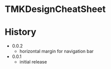 # TMKDesignCheatSheet

# History
- 0.0.2
  - horizontal margin for navigation bar
- 0.0.1
  - initial release
